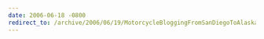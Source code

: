 ```yaml
---
date: 2006-06-18 -0800
redirect_to: /archive/2006/06/19/MotorcycleBloggingFromSanDiegoToAlaska.aspx/
---
```

